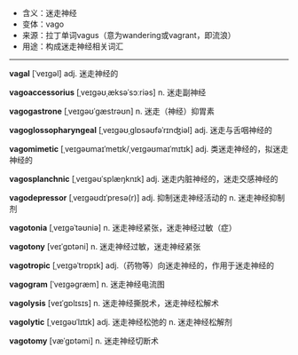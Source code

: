 - <span class="definition">含义：迷走神经</span>
- <span class="definition">变体：vago</span>
- <span class="definition">来源：拉丁单词vagus（意为wandering或vagrant，即流浪）</span>
- <span class="definition">用途：构成迷走神经相关词汇</span>

---

<span class="vocabulary">**vagal**</span> [ˈveɪɡəl] adj. 迷走神经的

<span class="vocabulary">**vagoaccessorius**</span> [ˌveɪgəʊˌæksəˈsɔːriəs] n. 迷走副神经

<span class="vocabulary">**vagogastrone**</span> [ˌveɪgəʊˈgæstrəʊn] n. 迷走（神经）抑胃素

<span class="vocabulary">**vagoglossopharyngeal**</span> [ˌveɪgəʊˌglɒsəʊfəˈrɪnʤiəl] adj. 迷走与舌咽神经的

<span class="vocabulary">**vagomimetic**</span> [ˌveɪgəʊmaɪˈmetɪk/ˌveɪgəʊmaɪˈmɪtɪk] adj. 类迷走神经的，拟迷走神经的

<span class="vocabulary">**vagosplanchnic**</span> [ˌveɪgəʊˈsplæŋknɪk] adj. 迷走内脏神经的，迷走交感神经的

<span class="vocabulary">**vagodepressor**</span> [ˌveɪgəʊdɪˈpresə(r)] adj. 抑制迷走神经活动的 n.  迷走神经抑制剂

<span class="vocabulary">**vagotonia**</span> [ˌveɪɡəˈtəʊniə] n. 迷走神经紧张，迷走神经过敏（症）

<span class="vocabulary">**vagotony**</span> [veɪˈgɒtəni] n. 迷走神经过敏，迷走神经紧张

<span class="vocabulary">**vagotropic**</span> [ˌveɪɡəˈtrɒpɪk] adj.（药物等）向迷走神经的，作用于迷走神经的

<span class="vocabulary">**vagogram**</span> [ˈveɪgəgræm] n. 迷走神经电流图

<span class="vocabulary">**vagolysis**</span> [veɪˈgɒlɪsɪs] n. 迷走神经撕脱术，迷走神经松解术

<span class="vocabulary">**vagolytic**</span> [ˌveɪgəʊˈlɪtɪk] adj. 迷走神经松弛的 n. 迷走神经松解剂

<span class="vocabulary">**vagotomy**</span> [væˈɡɒtəmi] n. 迷走神经切断术
